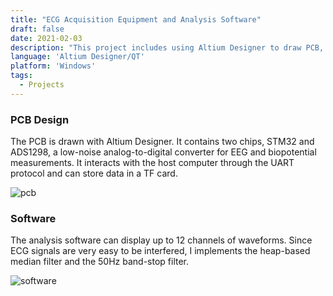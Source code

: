 ```yaml
---
title: "ECG Acquisition Equipment and Analysis Software"
draft: false
date: 2021-02-03
description: "This project includes using Altium Designer to draw PCB, writing UART communication programs, and developing software based on QT for ECG signal analysis, recording and visualization."
language: 'Altium Designer/QT'
platform: 'Windows'
tags:
  - Projects
---
```

### PCB Design
The PCB is drawn with Altium Designer.
It contains two chips, STM32 and ADS1298, a low-noise analog-to-digital converter for EEG and biopotential measurements.
It interacts with the host computer through the UART protocol and can store data in a TF card.

![pcb](https://s2.loli.net/2024/03/01/bk2LE1jy5mchZXd.jpg)

### Software
The analysis software can display up to 12 channels of waveforms.
Since ECG signals are very easy to be interfered, I implements the heap-based median filter and the 50Hz band-stop filter.

![software](https://s2.loli.net/2024/03/01/HUJrnekdNLiQXc5.jpg)